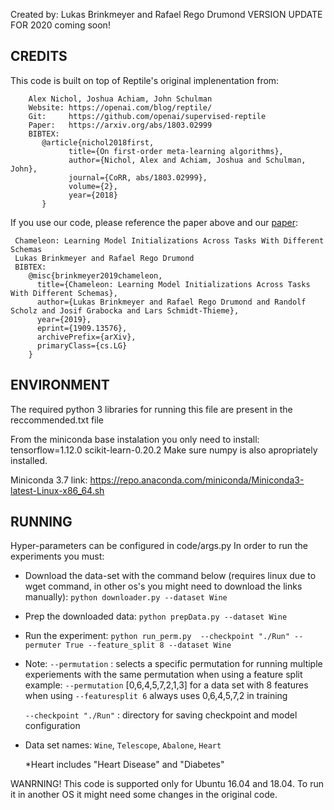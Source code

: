 Created by: Lukas Brinkmeyer and Rafael Rego Drumond
VERSION UPDATE FOR 2020 coming soon!
## CREDITS
   This code is built on top of Reptile's original implenentation from:
   
    
        Alex Nichol, Joshua Achiam, John Schulman
        Website: https://openai.com/blog/reptile/
        Git:     https://github.com/openai/supervised-reptile
        Paper:   https://arxiv.org/abs/1803.02999
        BIBTEX:
           @article{nichol2018first,
                 title={On first-order meta-learning algorithms},
                 author={Nichol, Alex and Achiam, Joshua and Schulman, John},
                 journal={CoRR, abs/1803.02999},
                 volume={2},
                 year={2018}
           }
     

   If you use our code, please reference the paper above and our [paper](https://arxiv.org/abs/1909.13576):
   
     
     Chameleon: Learning Model Initializations Across Tasks With Different Schemas
     Lukas Brinkmeyer and Rafael Rego Drumond
     BIBTEX:
        @misc{brinkmeyer2019chameleon,
          title={Chameleon: Learning Model Initializations Across Tasks With Different Schemas},
          author={Lukas Brinkmeyer and Rafael Rego Drumond and Randolf Scholz and Josif Grabocka and Lars Schmidt-Thieme},
          year={2019},
          eprint={1909.13576},
          archivePrefix={arXiv},
          primaryClass={cs.LG}
        }
     
 
 ## ENVIRONMENT
   The required python 3 libraries for running this file are present in the reccommended.txt file
    
   From the miniconda base instalation you only need to install:
        tensorflow=1.12.0
        scikit-learn-0.20.2
   Make sure numpy is also apropriately installed.
    
   Miniconda 3.7 link:
   https://repo.anaconda.com/miniconda/Miniconda3-latest-Linux-x86_64.sh

## RUNNING
   Hyper-parameters can be configured in code/args.py
   In order to run the experiments you must:
    
   - Download the data-set with the command below (requires linux due to wget command, in other os's you might need to download the links manually):
        ```python downloader.py --dataset Wine```
        
   - Prep the downloaded data:
        ```python prepData.py --dataset Wine```
        
   - Run the experiment:
        ```python run_perm.py  --checkpoint "./Run" --permuter True --feature_split 8 --dataset Wine```
        
   - Note:
        ```--permutation```    : selects a specific permutation for running multiple
                               experiements with the same permutation when using a feature split
                               example: ```--permutation``` [0,6,4,5,7,2,1,3] for a data set with 8 features when
                               using ```--featuresplit 6``` always uses 0,6,4,5,7,2 in training
        
        ```--checkpoint "./Run"``` : directory for saving checkpoint and model configuration
        
   - Data set names:
       ``` Wine ```, ```Telescope```, ```Abalone```, ```Heart```
        
        *Heart includes "Heart Disease" and "Diabetes"
        
   WANRNING!
            This code is supported only for Ubuntu 16.04 and 18.04. To run it in another OS it might need some
            changes in the original code.
